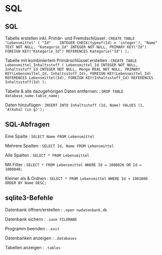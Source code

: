 # SQL

## SQL
Tabelle erstellen inkl. Primär- und Fremdschlüssel
: `CREATE TABLE "Lebensmittel" (
	"Id"	INTEGER CHECK(typeof(Id) = 'integer'),
	"Name"	TEXT NOT NULL,
    "Kategorie_Id" INTEGER NOT NULL,
	PRIMARY KEY("Id")
    FOREIGN KEY("Kategorie_Id") REFERENCES Kategorie("Id")
);`

Tabelle mit kombiniertem Primärschlüssel erstellen
: `CREATE TABLE Lebensmittel_Inhaltsstoff (
Lebensmittel_Id INTEGER NOT NULL,
Inhaltsstoff_Id INTEGER NOT NULL,
Menge REAL NOT NULL,
PRIMARY KEY(Lebensmittel_Id, Inhaltsstoff_Id),
FOREIGN KEY(Lebensmittel_Id) REFERENCES Lebensmittel(Id),
FOREIGN KEY(Inhaltsstoff_Id) REFERENCES Inhaltsstoff(Id)
);`


Tabelle & alle dazugehörigen Daten entfernen:
: `DROP TABLE database_name.table_name;`  

Daten hinzufügen
: `INSERT INTO Inhaltsstoff (Id, Name) VALUES (1, 'Alkohol (in g)');`

## SQL-Abfragen
Eine Spalte
: `SELECT Name
FROM Lebensmittel`

Mehrere Spalten
: `SELECT Id, Name
FROM Lebensmittel`

Alle Spalten
: `SELECT *
FROM Lebensmittel`

Mit Filter
: `SELECT *
FROM Lebensmittel
WHERE Id = 1000826 OR Id = 1000840;`

Kleiner als & Ordnen
: `SELECT *
FROM Lebensmittel
WHERE Id < 1001000
ORDER BY Name DESC;`

## sqlite3-Befehle
Datenbank öffnen/erstellen
: `.open nwdatenbank.db`

Datenbank sichern
: `.save FILEMANE` 

Programm beenden
: `.exit`

Datenbanken anzeigen
: `.databases`

Tabellen anzeigen
: `.tables`
